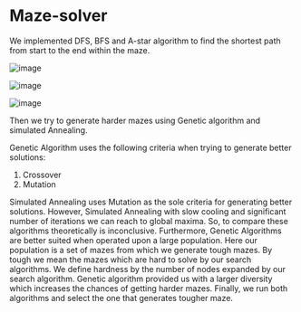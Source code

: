 # Maze-solver

We implemented DFS, BFS and A-star algorithm to find the shortest path from start to the end within the maze.

![image](https://user-images.githubusercontent.com/32987993/40892371-34d86f0a-6764-11e8-9eae-29774c736fb0.png)

![image](https://user-images.githubusercontent.com/32987993/40892372-3a67dbf4-6764-11e8-9d0b-167e7a2d433f.png)

![image](https://user-images.githubusercontent.com/32987993/40892373-3ec68916-6764-11e8-879d-e6c7c16d2e76.png)

Then we try to generate harder mazes using Genetic algorithm and simulated Annealing.

Genetic Algorithm uses the following criteria when trying to generate better solutions:
1. Crossover
2. Mutation

Simulated Annealing uses Mutation as the sole criteria for generating better solutions. However, Simulated Annealing with slow cooling and significant number of iterations we can reach to global maxima. So, to compare these algorithms theoretically is inconclusive. Furthermore, Genetic Algorithms are better suited when operated upon a large population. Here our population is a set of mazes from which we generate tough mazes. By tough we mean the mazes which are hard to solve by our search algorithms. We define hardness by the number of nodes expanded by our search algorithm. Genetic algorithm provided us with a larger diversity which increases the chances of getting harder mazes. Finally, we run both algorithms and select the one that generates tougher maze.
